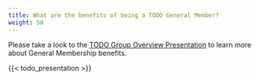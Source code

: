 ```yaml
---
title: What are the benefits of being a TODO General Member?
weight: 50
---
```


Please take a look to the [TODO Group Overview Presentation](https://docs.google.com/presentation/d/1p4dhx0Dg8fZDO8yzp7nWC2r5WHyVH-jjSQM59lkKLdo/edit?usp=sharing) to learn more about General Membership benefits.

{{< todo_presentation >}}
